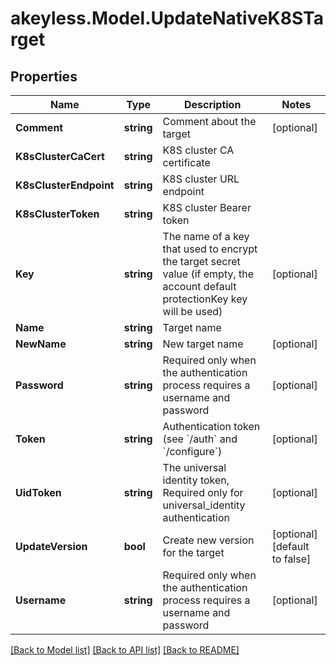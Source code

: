 # akeyless.Model.UpdateNativeK8STarget
## Properties

Name | Type | Description | Notes
------------ | ------------- | ------------- | -------------
**Comment** | **string** | Comment about the target | [optional] 
**K8sClusterCaCert** | **string** | K8S cluster CA certificate | 
**K8sClusterEndpoint** | **string** | K8S cluster URL endpoint | 
**K8sClusterToken** | **string** | K8S cluster Bearer token | 
**Key** | **string** | The name of a key that used to encrypt the target secret value (if empty, the account default protectionKey key will be used) | [optional] 
**Name** | **string** | Target name | 
**NewName** | **string** | New target name | [optional] 
**Password** | **string** | Required only when the authentication process requires a username and password | [optional] 
**Token** | **string** | Authentication token (see &#x60;/auth&#x60; and &#x60;/configure&#x60;) | [optional] 
**UidToken** | **string** | The universal identity token, Required only for universal_identity authentication | [optional] 
**UpdateVersion** | **bool** | Create new version for the target | [optional] [default to false]
**Username** | **string** | Required only when the authentication process requires a username and password | [optional] 

[[Back to Model list]](../README.md#documentation-for-models) [[Back to API list]](../README.md#documentation-for-api-endpoints) [[Back to README]](../README.md)

